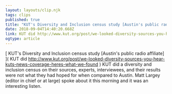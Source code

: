 ```yaml
---
layout: layouts/clip.njk 
tags: clips 
published: true 
title: "KUT's Diversity and Inclusion census study [Austin's public radio affiliate]" 
date: 2018-09-04T14:40:20.668Z 
link: KUT did http://www.kut.org/post/we-looked-diversity-sources-you-hear-kuts-news-coverage-heres-what-we-found 
ogtype: article 
---
```

[ KUT's Diversity and Inclusion census study [Austin's public radio affiliate] ]( KUT did http://www.kut.org/post/we-looked-diversity-sources-you-hear-kuts-news-coverage-heres-what-we-found ) 
KUT did a diversity and inclusion census on their sources, experts, interviewees, and their results were not what they had hoped for when compared to Austin. Matt Largey (editor in chief or at large) spoke about it this morning and it was an interesting listen. 